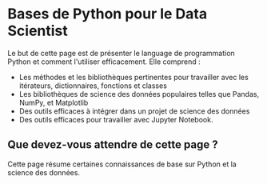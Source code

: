 
# Bases de Python pour le Data Scientist


Le but de cette page est de présenter le language de programmation Python et comment l'utiliser efficacement. Elle comprend :

* Les méthodes et les bibliothèques pertinentes pour travailler avec les itérateurs, dictionnaires, fonctions et classes
* Les bibliothèques de science des données populaires telles que Pandas, NumPy, et Matplotlib
* Des outils efficaces à intégrer dans un projet de science des données
* Des outils efficaces pour travailler avec Jupyter Notebook.



## Que devez-vous attendre de cette page ?
Cette page résume certaines connaissances de base sur Python et la science des données. 


